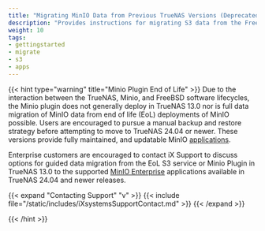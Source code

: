 ```yaml
---
title: "Migrating MinIO Data from Previous TrueNAS Versions (Deprecated)"
description: "Provides instructions for migrating S3 data from the FreeBSD-based TrueNAS MinIO plugin to the Linux-based TrueNAS MinIO app. Deprecated and no longer usable."
weight: 10
tags:
- gettingstarted
- migrate
- s3
- apps
---
```


{{< hint type="warning" title="Minio Plugin End of Life" >}}
Due to the interaction between the TrueNAS, Minio, and FreeBSD software lifecycles, the Minio plugin does not generally deploy in TrueNAS 13.0 nor is full data migration of MinIO data from end of life (EoL) deployments of MinIO possible.
Users are encouraged to pursue a manual backup and restore strategy before attempting to move to TrueNAS 24.04 or newer. These versions provide fully maintained, and updatable MinIO [applications](https://www.truenas.com/docs/truenasapps/).

Enterprise customers are encouraged to contact iX Support to discuss options for guided data migration from the EoL S3 service or Minio Plugin in TrueNAS 13.0 to the supported [MinIO Enterprise](https://www.truenas.com/docs/truenasapps/enterpriseapps/minio/) applications available in TrueNAS 24.04 and newer releases.

{{< expand "Contacting Support" "v" >}}
{{< include file="/static/includes/iXsystemsSupportContact.md" >}}
{{< /expand >}}

{{< /hint >}}
